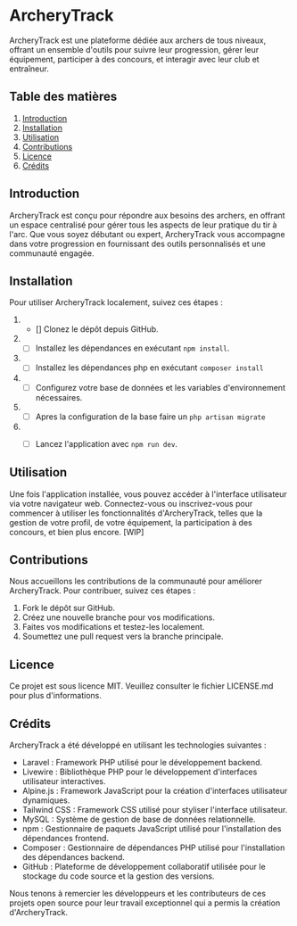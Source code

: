 # ArcheryTrack

ArcheryTrack est une plateforme dédiée aux archers de tous niveaux, offrant un ensemble d'outils pour suivre leur progression, gérer leur équipement, participer à des concours, et interagir avec leur club et entraîneur.

## Table des matières

1. [Introduction](#introduction)
2. [Installation](#installation)
3. [Utilisation](#utilisation)
4. [Contributions](#contributions)
5. [Licence](#licence)
6. [Crédits](#crédits)

## Introduction

ArcheryTrack est conçu pour répondre aux besoins des archers, en offrant un espace centralisé pour gérer tous les aspects de leur pratique du tir à l'arc. Que vous soyez débutant ou expert, ArcheryTrack vous accompagne dans votre progression en fournissant des outils personnalisés et une communauté engagée.

## Installation

Pour utiliser ArcheryTrack localement, suivez ces étapes :
1. - [] Clonez le dépôt depuis GitHub.
2. - [ ] Installez les dépendances en exécutant `npm install`.
3. - [ ] Installez les dépendances php en exécutant `composer install`
4. - [ ] Configurez votre base de données et les variables d'environnement nécessaires.
5. - [ ] Apres la configuration de la base faire un `php artisan migrate`
6. - [ ] Lancez l'application avec `npm run dev`.


## Utilisation

Une fois l'application installée, vous pouvez accéder à l'interface utilisateur via votre navigateur web. Connectez-vous ou inscrivez-vous pour commencer à utiliser les fonctionnalités d'ArcheryTrack, telles que la gestion de votre profil, de votre équipement, la participation à des concours, et bien plus encore. [WIP]

## Contributions

Nous accueillons les contributions de la communauté pour améliorer ArcheryTrack. Pour contribuer, suivez ces étapes :
1. Fork le dépôt sur GitHub.
2. Créez une nouvelle branche pour vos modifications.
3. Faites vos modifications et testez-les localement.
4. Soumettez une pull request vers la branche principale.

## Licence

Ce projet est sous licence MIT. Veuillez consulter le fichier LICENSE.md pour plus d'informations.

## Crédits

ArcheryTrack a été développé en utilisant les technologies suivantes :

- Laravel : Framework PHP utilisé pour le développement backend.
- Livewire : Bibliothèque PHP pour le développement d'interfaces utilisateur interactives.
- Alpine.js : Framework JavaScript pour la création d'interfaces utilisateur dynamiques.
- Tailwind CSS : Framework CSS utilisé pour styliser l'interface utilisateur.
- MySQL : Système de gestion de base de données relationnelle.
- npm : Gestionnaire de paquets JavaScript utilisé pour l'installation des dépendances frontend.
- Composer : Gestionnaire de dépendances PHP utilisé pour l'installation des dépendances backend.
- GitHub : Plateforme de développement collaboratif utilisée pour le stockage du code source et la gestion des versions.

Nous tenons à remercier les développeurs et les contributeurs de ces projets open source pour leur travail exceptionnel qui a permis la création d'ArcheryTrack.

